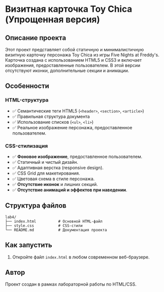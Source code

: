 # Визитная карточка Toy Chica (Упрощенная версия)

## Описание проекта

Этот проект представляет собой статичную и минималистичную визитную карточку персонажа Toy Chica из игры Five Nights at Freddy's. Карточка создана с использованием HTML5 и CSS3 и включает изображения, предоставленные пользователем. В этой версии отсутствуют иконки, дополнительные секции и анимации.

## Особенности

### HTML-структура
- ✅ Семантические теги HTML5 (`<header>`, `<section>`, `<article>`)
- ✅ Правильная структура документа
- ✅ Использование списков (`<ul>`, `<li>`)
- ✅ Реальное изображение персонажа, предоставленное пользователем.

### CSS-стилизация
- ✅ **Фоновое изображение**, предоставленное пользователем.
- ✅ Статичный и чистый дизайн.
- ✅ Адаптивная верстка (responsive design).
- ✅ CSS Grid для макетирования.
- ✅ Цветовая схема в стиле персонажа.
- ✅ **Отсутствие иконок** и лишних секций.
- ✅ **Отсутствие анимаций и эффектов при наведении**.

## Структура файлов

```
lab4/
├── index.html          # Основной HTML-файл
├── style.css           # CSS-стили
└── README.md           # Документация проекта
```

## Как запустить

1. Откройте файл `index.html` в любом современном веб-браузере.

## Автор

Проект создан в рамках лабораторной работы по HTML/CSS. 